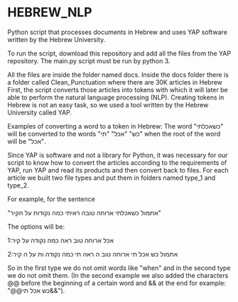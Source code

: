 # HEBREW_NLP

Python script that processes documents in Hebrew and uses YAP software written by the Hebrew University.

To run the script, download this repository and add all the files from the YAP repository.
The main.py script must be run by python 3.

All the files are inside the folder named docs.
Inside the docs folder there is a folder called Clean_Punctuation where there are 30K articles in Hebrew
First, the script converts those articles into tokens with which it will later be able to perform the natural language processing (NLP).
Creating tokens in Hebrew is not an easy task, so we used a tool written by the Hebrew University called YAP.

Examples of converting a word to a token in Hebrew:
The word "כשאכלתי" will be converted to the words "כש" "אכל" "תי" when the root of the word will be "אכל".

Since YAP is software and not a library for Python, it was necessary for our script to know how to convert the articles according to the requirements of YAP, run YAP and read its products and then convert back to files.
For each article we built two file types and put them in folders named type_1 and type_2.

For example, for the sentence 

"אתמול כשאכלתי ארוחה טובה ראיתי כמה נקודות על הקיר"

The options will be:

1:אכל ארוחה טוב ראה כמה נקודה על קיר

2:אתמול כש אכל תי ארוחה טוב ה ראה תי כמה נקודה ות על ה קיר

So in the first type we do not omit words like "when" and in the second type we do not omit them.
(In the second example we also added the characters @@ before the beginning of a certain word and && at the end for example: "@@כש אכל תי&&").
